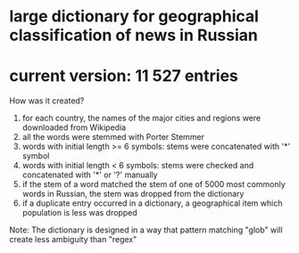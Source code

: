 # large dictionary for geographical classification of news in Russian
# current version: 11 527 entries

How was it created?

1) for each country, the names of the major cities and regions were downloaded from Wikipedia
2) all the words were stemmed with Porter Stemmer
2) words with initial length  >= 6 symbols:  stems were concatenated with '*' symbol
3) words with initial length  < 6 symbols: stems were checked and concatenated with '*' or '?' manually
4) if the stem of a word matched the stem of one of 5000 most commonly words in Russian, the stem was dropped from the dictionary
5) if a duplicate entry occurred in a dictionary, a geographical item which population is less was dropped

Note:
The dictionary is designed in a way that pattern matching "glob" will create less ambiguity than "regex"


